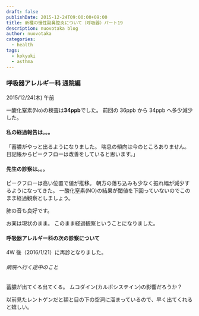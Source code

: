 ```yaml
---
draft: false
publishDate: 2015-12-24T09:00:00+09:00
title: 新種の慢性副鼻腔炎について（呼吸器）パート19
description: nuovotaka blog
author: nuovotaka
categories:
  - health
tags:
  - kokyuki
  - asthma
---
```


### 呼吸器アレルギー科 通院編

2015/12/24(木) 午前

一酸化窒素(No)の検査は**34ppb**でした。
前回の 36ppb から 34ppb へ多少減少した。

#### 私の経過報告は。。。

「蓄膿がやっと出るようになりました。
喘息の傾向は今のところありません。
日記帳からピークフローは改善をしていると思います。」

#### 先生の診察は。。。

ピークフローは高い位置で値が推移。
朝方の落ち込みも少なく振れ幅が減少するようになってきた。
一酸化窒素(NO)の結果が閾値を下回っていないのでこのまま経過観察としましょう。

肺の音も良好です。

お薬は現状のまま。
このまま経過観察ということになりました。

#### 呼吸器アレルギー科の次の診察について

4W 後（2016/1/21）に再診となりました。

###### 病院へ行く途中のこと

蓄膿が出てくる出てくる。
ムコダイン(カルボシステイン)の影響だろうか？

以前見たレントゲンだと額と目の下の空洞に溜まっているので、早く出てくれると嬉しい。

